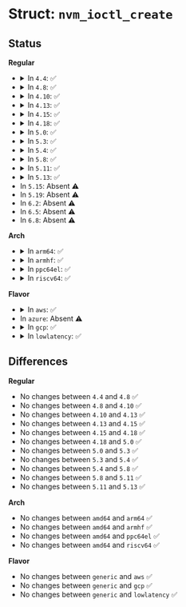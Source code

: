 # Struct: <code>nvm_ioctl_create</code>

## Status
<b>Regular</b>
<ul>
<li>
<details>
<summary>In <code>4.4</code>: ✅</summary>

```c
struct nvm_ioctl_create {
    char dev[32];
    char tgttype[48];
    char tgtname[32];
    __u32 flags;
    struct nvm_ioctl_create_conf conf;
};
```
</details>
</li>
<li>
<details>
<summary>In <code>4.8</code>: ✅</summary>

```c
struct nvm_ioctl_create {
    char dev[32];
    char tgttype[48];
    char tgtname[32];
    __u32 flags;
    struct nvm_ioctl_create_conf conf;
};
```
</details>
</li>
<li>
<details>
<summary>In <code>4.10</code>: ✅</summary>

```c
struct nvm_ioctl_create {
    char dev[32];
    char tgttype[48];
    char tgtname[32];
    __u32 flags;
    struct nvm_ioctl_create_conf conf;
};
```
</details>
</li>
<li>
<details>
<summary>In <code>4.13</code>: ✅</summary>

```c
struct nvm_ioctl_create {
    char dev[32];
    char tgttype[48];
    char tgtname[32];
    __u32 flags;
    struct nvm_ioctl_create_conf conf;
};
```
</details>
</li>
<li>
<details>
<summary>In <code>4.15</code>: ✅</summary>

```c
struct nvm_ioctl_create {
    char dev[32];
    char tgttype[48];
    char tgtname[32];
    __u32 flags;
    struct nvm_ioctl_create_conf conf;
};
```
</details>
</li>
<li>
<details>
<summary>In <code>4.18</code>: ✅</summary>

```c
struct nvm_ioctl_create {
    char dev[32];
    char tgttype[48];
    char tgtname[32];
    __u32 flags;
    struct nvm_ioctl_create_conf conf;
};
```
</details>
</li>
<li>
<details>
<summary>In <code>5.0</code>: ✅</summary>

```c
struct nvm_ioctl_create {
    char dev[32];
    char tgttype[48];
    char tgtname[32];
    __u32 flags;
    struct nvm_ioctl_create_conf conf;
};
```
</details>
</li>
<li>
<details>
<summary>In <code>5.3</code>: ✅</summary>

```c
struct nvm_ioctl_create {
    char dev[32];
    char tgttype[48];
    char tgtname[32];
    __u32 flags;
    struct nvm_ioctl_create_conf conf;
};
```
</details>
</li>
<li>
<details>
<summary>In <code>5.4</code>: ✅</summary>

```c
struct nvm_ioctl_create {
    char dev[32];
    char tgttype[48];
    char tgtname[32];
    __u32 flags;
    struct nvm_ioctl_create_conf conf;
};
```
</details>
</li>
<li>
<details>
<summary>In <code>5.8</code>: ✅</summary>

```c
struct nvm_ioctl_create {
    char dev[32];
    char tgttype[48];
    char tgtname[32];
    __u32 flags;
    struct nvm_ioctl_create_conf conf;
};
```
</details>
</li>
<li>
<details>
<summary>In <code>5.11</code>: ✅</summary>

```c
struct nvm_ioctl_create {
    char dev[32];
    char tgttype[48];
    char tgtname[32];
    __u32 flags;
    struct nvm_ioctl_create_conf conf;
};
```
</details>
</li>
<li>
<details>
<summary>In <code>5.13</code>: ✅</summary>

```c
struct nvm_ioctl_create {
    char dev[32];
    char tgttype[48];
    char tgtname[32];
    __u32 flags;
    struct nvm_ioctl_create_conf conf;
};
```
</details>
</li>
<li>
In <code>5.15</code>: Absent ⚠️
</li>
<li>
In <code>5.19</code>: Absent ⚠️
</li>
<li>
In <code>6.2</code>: Absent ⚠️
</li>
<li>
In <code>6.5</code>: Absent ⚠️
</li>
<li>
In <code>6.8</code>: Absent ⚠️
</li>
</ul>
<b>Arch</b>
<ul>
<li>
<details>
<summary>In <code>arm64</code>: ✅</summary>

```c
struct nvm_ioctl_create {
    char dev[32];
    char tgttype[48];
    char tgtname[32];
    __u32 flags;
    struct nvm_ioctl_create_conf conf;
};
```
</details>
</li>
<li>
<details>
<summary>In <code>armhf</code>: ✅</summary>

```c
struct nvm_ioctl_create {
    char dev[32];
    char tgttype[48];
    char tgtname[32];
    __u32 flags;
    struct nvm_ioctl_create_conf conf;
};
```
</details>
</li>
<li>
<details>
<summary>In <code>ppc64el</code>: ✅</summary>

```c
struct nvm_ioctl_create {
    char dev[32];
    char tgttype[48];
    char tgtname[32];
    __u32 flags;
    struct nvm_ioctl_create_conf conf;
};
```
</details>
</li>
<li>
<details>
<summary>In <code>riscv64</code>: ✅</summary>

```c
struct nvm_ioctl_create {
    char dev[32];
    char tgttype[48];
    char tgtname[32];
    __u32 flags;
    struct nvm_ioctl_create_conf conf;
};
```
</details>
</li>
</ul>
<b>Flavor</b>
<ul>
<li>
<details>
<summary>In <code>aws</code>: ✅</summary>

```c
struct nvm_ioctl_create {
    char dev[32];
    char tgttype[48];
    char tgtname[32];
    __u32 flags;
    struct nvm_ioctl_create_conf conf;
};
```
</details>
</li>
<li>
In <code>azure</code>: Absent ⚠️
</li>
<li>
<details>
<summary>In <code>gcp</code>: ✅</summary>

```c
struct nvm_ioctl_create {
    char dev[32];
    char tgttype[48];
    char tgtname[32];
    __u32 flags;
    struct nvm_ioctl_create_conf conf;
};
```
</details>
</li>
<li>
<details>
<summary>In <code>lowlatency</code>: ✅</summary>

```c
struct nvm_ioctl_create {
    char dev[32];
    char tgttype[48];
    char tgtname[32];
    __u32 flags;
    struct nvm_ioctl_create_conf conf;
};
```
</details>
</li>
</ul>

## Differences
<b>Regular</b>
<ul>
<li>
No changes between <code>4.4</code> and <code>4.8</code> ✅
</li>
<li>
No changes between <code>4.8</code> and <code>4.10</code> ✅
</li>
<li>
No changes between <code>4.10</code> and <code>4.13</code> ✅
</li>
<li>
No changes between <code>4.13</code> and <code>4.15</code> ✅
</li>
<li>
No changes between <code>4.15</code> and <code>4.18</code> ✅
</li>
<li>
No changes between <code>4.18</code> and <code>5.0</code> ✅
</li>
<li>
No changes between <code>5.0</code> and <code>5.3</code> ✅
</li>
<li>
No changes between <code>5.3</code> and <code>5.4</code> ✅
</li>
<li>
No changes between <code>5.4</code> and <code>5.8</code> ✅
</li>
<li>
No changes between <code>5.8</code> and <code>5.11</code> ✅
</li>
<li>
No changes between <code>5.11</code> and <code>5.13</code> ✅
</li>
</ul>
<b>Arch</b>
<ul>
<li>
No changes between <code>amd64</code> and <code>arm64</code> ✅
</li>
<li>
No changes between <code>amd64</code> and <code>armhf</code> ✅
</li>
<li>
No changes between <code>amd64</code> and <code>ppc64el</code> ✅
</li>
<li>
No changes between <code>amd64</code> and <code>riscv64</code> ✅
</li>
</ul>
<b>Flavor</b>
<ul>
<li>
No changes between <code>generic</code> and <code>aws</code> ✅
</li>
<li>
No changes between <code>generic</code> and <code>gcp</code> ✅
</li>
<li>
No changes between <code>generic</code> and <code>lowlatency</code> ✅
</li>
</ul>
